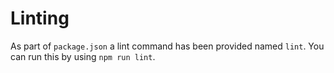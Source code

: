 # Linting
As part of `package.json` a lint command has been provided named `lint`. You can run this by using `npm run lint`.

